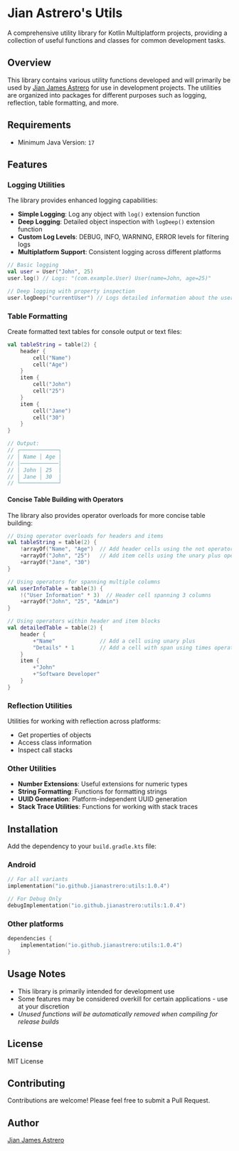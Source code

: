 # Jian Astrero's Utils

A comprehensive utility library for Kotlin Multiplatform projects, providing a collection of useful functions and
classes for common development tasks.

## Overview

This library contains various utility functions developed and will primarily be used
by [Jian James Astrero](https://github.com/jianastrero) for use in development projects. The utilities are organized
into packages for different purposes such as logging, reflection, table formatting, and more.

## Requirements

- Minimum Java Version: `17`

## Features

### Logging Utilities

The library provides enhanced logging capabilities:

- **Simple Logging**: Log any object with `log()` extension function
- **Deep Logging**: Detailed object inspection with `logDeep()` extension function
- **Custom Log Levels**: DEBUG, INFO, WARNING, ERROR levels for filtering logs
- **Multiplatform Support**: Consistent logging across different platforms

```kotlin
// Basic logging
val user = User("John", 25)
user.log() // Logs: "(com.example.User) User(name=John, age=25)"

// Deep logging with property inspection
user.logDeep("currentUser") // Logs detailed information about the user object
```

### Table Formatting

Create formatted text tables for console output or text files:

```kotlin
val tableString = table(2) {
    header {
        cell("Name")
        cell("Age")
    }
    item {
        cell("John")
        cell("25")
    }
    item {
        cell("Jane")
        cell("30")
    }
}

// Output:
// ┌────────────┐
// │ Name │ Age │
// │────────────│
// │ John │ 25  │
// │ Jane │ 30  │
// └────────────┘
```

#### Concise Table Building with Operators

The library also provides operator overloads for more concise table building:

```kotlin
// Using operator overloads for headers and items
val tableString = table(2) {
    !arrayOf("Name", "Age")  // Add header cells using the not operator
    +arrayOf("John", "25")   // Add item cells using the unary plus operator
    +arrayOf("Jane", "30")
}

// Using operators for spanning multiple columns
val userInfoTable = table(3) {
    !("User Information" * 3)  // Header cell spanning 3 columns
    +arrayOf("John", "25", "Admin")
}

// Using operators within header and item blocks
val detailedTable = table(2) {
    header {
        +"Name"              // Add a cell using unary plus
        "Details" * 1        // Add a cell with span using times operator
    }
    item {
        +"John"
        +"Software Developer"
    }
}
```

### Reflection Utilities

Utilities for working with reflection across platforms:

- Get properties of objects
- Access class information
- Inspect call stacks

### Other Utilities

- **Number Extensions**: Useful extensions for numeric types
- **String Formatting**: Functions for formatting strings
- **UUID Generation**: Platform-independent UUID generation
- **Stack Trace Utilities**: Functions for working with stack traces

## Installation

Add the dependency to your `build.gradle.kts` file:

### Android

```kotlin
// For all variants
implementation("io.github.jianastrero:utils:1.0.4")

// For Debug Only
debugImplementation("io.github.jianastrero:utils:1.0.4")
```

### Other platforms

```kotlin
dependencies {
    implementation("io.github.jianastrero:utils:1.0.4")
}
```

## Usage Notes

- This library is primarily intended for development use
- Some features may be considered overkill for certain applications - use at your discretion
- _Unused functions will be automatically removed when compiling for release builds_

## License

MIT License

## Contributing

Contributions are welcome! Please feel free to submit a Pull Request.

## Author

[Jian James Astrero](https://github.com/jianastrero)
